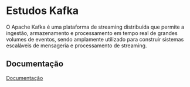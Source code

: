
# Estudos Kafka

O Apache Kafka é uma plataforma de streaming distribuída que permite a ingestão, armazenamento e processamento em tempo real de grandes volumes de eventos, sendo amplamente utilizado para construir sistemas escaláveis de mensageria e processamento de streaming.

## Documentação

[Documentação](https://kafka.apache.org/documentation/)

